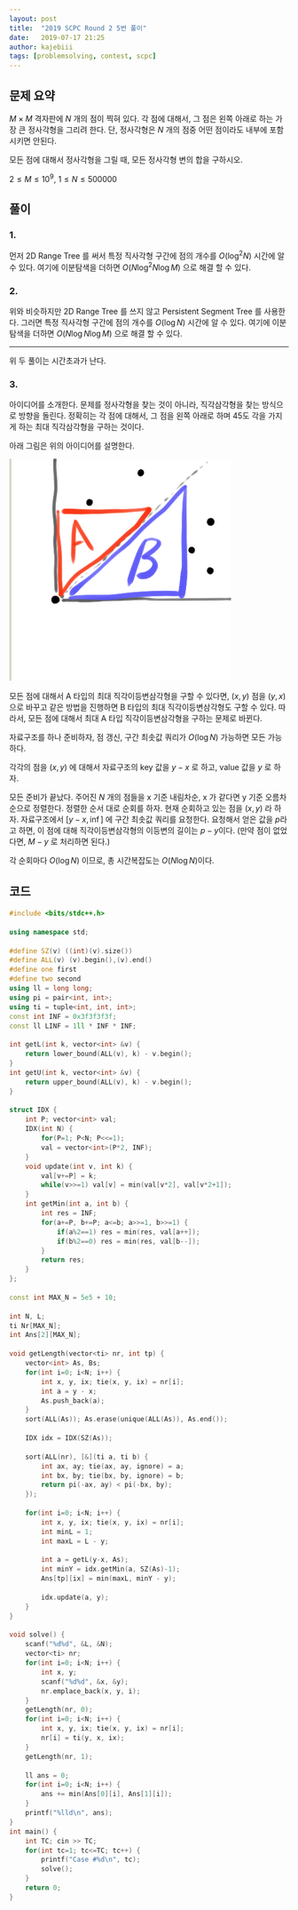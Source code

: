 ```yaml
---
layout: post
title:  "2019 SCPC Round 2 5번 풀이"
date:   2019-07-17 21:25
author: kajebiii
tags: [problemsolving, contest, scpc]
---
```


## 문제 요약
$M \times M$ 격자판에 $N$ 개의 점이 찍혀 있다. 각 점에 대해서, 그 점은 왼쪽 아래로 하는 가장 큰 정사각형을 그리려 한다.
단, 정사각형은 $N$ 개의 점중 어떤 점이라도 내부에 포함시키면 안된다.

모든 점에 대해서 정사각형을 그릴 때, 모든 정사각형 변의 합을 구하시오.

$2 \le M \le 10^9$, $1 \le N \le 500000$

## 풀이
### 1.
먼저 2D Range Tree 를 써서 특정 직사각형 구간에 점의 개수를 $O(\log^2 N)$ 시간에 알 수 있다. 
여기에 이분탐색을 더하면 $O(N \log^2 N \log M )$ 으로 해결 할 수 있다.

### 2.
위와 비슷하지만 2D Range Tree 를 쓰지 않고 Persistent Segment Tree 를 사용한다. 
그러면 특정 직사각형 구간에 점의 개수를 $O(\log N)$ 시간에 알 수 있다. 
여기에 이분탐색을 더하면 $O(N \log N \log M )$ 으로 해결 할 수 있다.

------------------------------------
위 두 풀이는 시간초과가 난다.

### 3.
아이디어를 소개한다. 문제를 정사각형을 찾는 것이 아니라, 직각삼각형을 찾는 방식으로 방향을 돌린다.
정확히는 각 점에 대해서, 그 점을 왼쪽 아래로 하며 45도 각을 가지게 하는 최대 직각삼각형을 구하는 것이다.

아래 그림은 위의 아이디어를 설명한다.

![아이디어](/assets/images/SCPC2019R2P5/soluction-help.png)

모든 점에 대해서 A 타입의 최대 직각이등변삼각형을 구할 수 있다면, $(x, y)$ 점을 $(y, x)$ 으로 바꾸고 같은 방법을 진행하면 
B 타입의 최대 직각이등변삼각형도 구할 수 있다. 따라서, 모든 점에 대해서 최대 A 타입 직각이등변삼각형을 구하는 문제로 바뀐다.

자료구조를 하나 준비하자, 점 갱신, 구간 최솟값 쿼리가 $O(\log N)$ 가능하면 모든 가능하다.

각각의 점을 $(x, y)$ 에 대해서 자료구조의 key 값을 $y-x$ 로 하고, value 값을 $y$ 로 하자.


모든 준비가 끝났다. 주어진 $N$ 개의 점들을 x 기준 내림차순, x 가 같다면 y 기준 오름차순으로 정렬한다.
정렬한 순서 대로 순회를 하자. 현재 순회하고 있는 점을 $(x, y)$ 라 하자.
자료구조에서 $[y-x, \inf]$ 에 구간 최솟값 쿼리를 요청한다. 요청해서 얻은 값을 $p$라고 하면,
이 점에 대해 직각이등변삼각형의 이등변의 길이는 $p-y$이다. (만약 점이 없었다면, $M-y$ 로 처리하면 된다.)

각 순회마다 $O(\log N)$ 이므로, 총 시간복잡도는 $O(N \log N)$이다.

## 코드
```cpp
#include <bits/stdc++.h>

using namespace std;

#define SZ(v) ((int)(v).size())
#define ALL(v) (v).begin(),(v).end()
#define one first
#define two second
using ll = long long;
using pi = pair<int, int>;
using ti = tuple<int, int, int>;
const int INF = 0x3f3f3f3f;
const ll LINF = 1ll * INF * INF;

int getL(int k, vector<int> &v) {
	return lower_bound(ALL(v), k) - v.begin();
}
int getU(int k, vector<int> &v) {
	return upper_bound(ALL(v), k) - v.begin();
}

struct IDX {
	int P; vector<int> val;
	IDX(int N) {
		for(P=1; P<N; P<<=1);
		val = vector<int>(P*2, INF);
	}
	void update(int v, int k) {
		val[v+=P] = k;
		while(v>>=1) val[v] = min(val[v*2], val[v*2+1]);
	}
	int getMin(int a, int b) {
		int res = INF;
		for(a+=P, b+=P; a<=b; a>>=1, b>>=1) {
			if(a%2==1) res = min(res, val[a++]);
			if(b%2==0) res = min(res, val[b--]);
		}
		return res;
	}
};

const int MAX_N = 5e5 + 10;

int N, L;
ti Nr[MAX_N];
int Ans[2][MAX_N];

void getLength(vector<ti> nr, int tp) {
	vector<int> As, Bs;
	for(int i=0; i<N; i++) {
		int x, y, ix; tie(x, y, ix) = nr[i];
		int a = y - x;
		As.push_back(a);
	}
	sort(ALL(As)); As.erase(unique(ALL(As)), As.end());

	IDX idx = IDX(SZ(As));

	sort(ALL(nr), [&](ti a, ti b) {
		int ax, ay; tie(ax, ay, ignore) = a;
		int bx, by; tie(bx, by, ignore) = b;
		return pi(-ax, ay) < pi(-bx, by);
	});

	for(int i=0; i<N; i++) {
		int x, y, ix; tie(x, y, ix) = nr[i];
		int minL = 1;
		int maxL = L - y;

		int a = getL(y-x, As);
		int minY = idx.getMin(a, SZ(As)-1);
		Ans[tp][ix] = min(maxL, minY - y);

		idx.update(a, y);
	}
}

void solve() {
	scanf("%d%d", &L, &N);
	vector<ti> nr;
	for(int i=0; i<N; i++) {
		int x, y; 
		scanf("%d%d", &x, &y);
		nr.emplace_back(x, y, i);
	}
	getLength(nr, 0);
	for(int i=0; i<N; i++) {
		int x, y, ix; tie(x, y, ix) = nr[i];
		nr[i] = ti(y, x, ix);
	}
	getLength(nr, 1);

	ll ans = 0;
	for(int i=0; i<N; i++) {
		ans += min(Ans[0][i], Ans[1][i]);
	}
	printf("%lld\n", ans);
}
int main() {
	int TC; cin >> TC;
	for(int tc=1; tc<=TC; tc++) {
		printf("Case #%d\n", tc);
		solve();
	}
	return 0;
}
```
